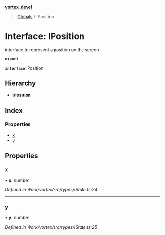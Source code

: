 **[vortex_devel](../README.md)**

> [Globals](../globals.md) / IPosition

# Interface: IPosition

interface to represent a position on the screen

**`export`** 

**`interface`** IPosition

## Hierarchy

* **IPosition**

## Index

### Properties

* [x](iposition.md#x)
* [y](iposition.md#y)

## Properties

### x

•  **x**: number

*Defined in Work/vortex/src/types/IState.ts:24*

___

### y

•  **y**: number

*Defined in Work/vortex/src/types/IState.ts:25*
